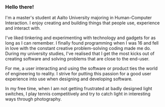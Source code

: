 ### Hello there!

I'm a master's student at Aalto University majoring in Human-Computer Interaction. I enjoy creating and building things that people use, experience and interact with.

I've liked tinkering and experimenting with technology and gadgets for as long as I can remember. I finally found programming when I was 16 and fell in love with the constant creative problem-solving coding made me do. During my university studies, I've realised that I get the most kicks out of creating software and solving problems that are close to the end-user.

For me, a user interacting and using the software or product ties the world of engineering to reality. I strive for putting this passion for a good user experience into use when designing and developing software.

In my free time, when I am not getting frustrated at badly designed light switches, I play tennis competitively and try to catch light in interesting ways through photography.

<!--
**OttoLaitinen/OttoLaitinen** is a ✨ _special_ ✨ repository because its `README.md` (this file) appears on your GitHub profile.

Here are some ideas to get you started:

- 🔭 I’m currently working on ...
- 🌱 I’m currently learning ...
- 👯 I’m looking to collaborate on ...
- 🤔 I’m looking for help with ...
- 💬 Ask me about ...
- 📫 How to reach me: ...
- 😄 Pronouns: ...
- ⚡ Fun fact: ...
-->
